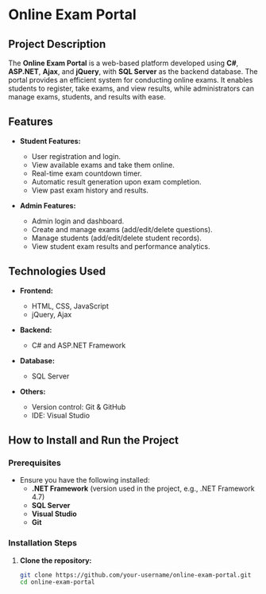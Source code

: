 # Online Exam Portal

## Project Description
The **Online Exam Portal** is a web-based platform developed using **C#**, **ASP.NET**, **Ajax**, and **jQuery**, with **SQL Server** as the backend database. The portal provides an efficient system for conducting online exams. It enables students to register, take exams, and view results, while administrators can manage exams, students, and results with ease.

## Features
- **Student Features:**
  - User registration and login.
  - View available exams and take them online.
  - Real-time exam countdown timer.
  - Automatic result generation upon exam completion.
  - View past exam history and results.

- **Admin Features:**
  - Admin login and dashboard.
  - Create and manage exams (add/edit/delete questions).
  - Manage students (add/edit/delete student records).
  - View student exam results and performance analytics.

## Technologies Used
- **Frontend:**
  - HTML, CSS, JavaScript
  - jQuery, Ajax

- **Backend:**
  - C# and ASP.NET Framework

- **Database:**
  - SQL Server

- **Others:**
  - Version control: Git & GitHub
  - IDE: Visual Studio

## How to Install and Run the Project

### Prerequisites
- Ensure you have the following installed:
  - **.NET Framework** (version used in the project, e.g., .NET Framework 4.7)
  - **SQL Server**
  - **Visual Studio**
  - **Git**

### Installation Steps

1. **Clone the repository:**
   ```bash
   git clone https://github.com/your-username/online-exam-portal.git
   cd online-exam-portal
